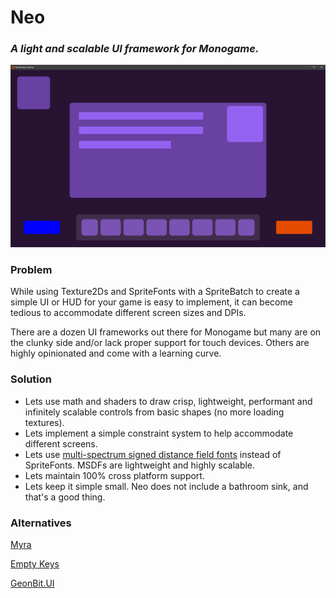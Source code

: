 # Neo

### *A light and scalable UI framework for Monogame.*

![alt text](https://github.com/daglundberg/neo/blob/master/images/constraints.png?raw=true)

### Problem

While using Texture2Ds and SpriteFonts with a SpriteBatch to create a simple UI or HUD for your game is easy to implement, it can become tedious to accommodate different screen sizes and DPIs.

There are a dozen UI frameworks out there for Monogame but many are on the clunky side and/or lack proper support for touch devices. Others are highly opinionated and come with a learning curve.

### Solution

- Lets use math and shaders to draw crisp, lightweight, performant and infinitely scalable controls from basic shapes (no more loading textures).
- Lets implement a simple constraint system to help accommodate different screens.
- Lets use [multi-spectrum signed distance field fonts](https://github.com/Chlumsky/msdfgen) instead of SpriteFonts. MSDFs are lightweight and highly scalable.
- Lets maintain 100% cross platform support.
- Lets keep it simple small. Neo does not include a bathroom sink, and that's a good thing.

### Alternatives

[Myra](https://github.com/rds1983/Myra) 

[Empty Keys](https://www.emptykeys.com/ui_library/)

[GeonBit.UI](https://github.com/RonenNess/GeonBit.UI)